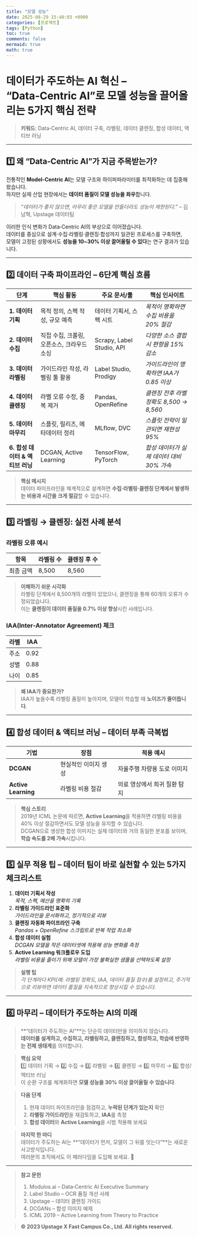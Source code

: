 ```yaml
---
title: "모델 성능"
date: 2025-08-29 15:40:03 +0900
categories: [프로젝트]
tags: [Python]
toc: true
comments: false
mermaid: true
math: true
---
```


# **데이터가 주도하는 AI 혁신 – “Data‑Centric AI”로 모델 성능을 끌어올리는 5가지 핵심 전략**

> **키워드**: Data‑Centric AI, 데이터 구축, 라벨링, 데이터 클렌징, 합성 데이터, 액티브 러닝

---

## 1️⃣ 왜 “Data‑Centric AI”가 지금 주목받는가?

전통적인 **Model‑Centric AI**는 모델 구조와 하이퍼파라미터를 최적화하는 데 집중해 왔습니다.  
하지만 실제 산업 현장에서는 **데이터 품질이 모델 성능을 좌우**합니다.  
> *“데이터가 좋지 않으면, 아무리 좋은 모델을 만들더라도 성능이 제한된다.”* – 김남혁, Upstage 데이터팀

이러한 인식 변화가 Data‑Centric AI의 부상으로 이어졌습니다.  
데이터를 중심으로 설계·수집·라벨링·클렌징·합성까지 일관된 프로세스를 구축하면,  
모델이 고정된 상황에서도 **성능을 10~30% 이상 끌어올릴 수 있다**는 연구 결과가 있습니다.

---

## 2️⃣ 데이터 구축 파이프라인 – 6단계 핵심 흐름

| 단계 | 핵심 활동 | 주요 문서/툴 | 핵심 인사이트 |
|------|-----------|--------------|---------------|
| **1. 데이터 기획** | 목적 정의, 스펙 작성, 규모 예측 | 데이터 기획서, 스펙 시트 | *목적이 명확하면 수집 비용을 20% 절감* |
| **2. 데이터 수집** | 직접 수집, 크롤링, 오픈소스, 크라우드소싱 | Scrapy, Label Studio, API | *다양한 소스 결합 시 편향을 15% 감소* |
| **3. 데이터 라벨링** | 가이드라인 작성, 라벨링 툴 활용 | Label Studio, Prodigy | *가이드라인이 명확하면 IAA가 0.85 이상* |
| **4. 데이터 클렌징** | 라벨 오류 수정, 중복 제거 | Pandas, OpenRefine | *클렌징 전후 라벨 정확도 8,500 → 8,560* |
| **5. 데이터 마무리** | 스플릿, 릴리즈, 메타데이터 정리 | MLflow, DVC | *스플릿 전략이 일관되면 재현성 95%* |
| **6. 합성 데이터 & 액티브 러닝** | DCGAN, Active Learning | TensorFlow, PyTorch | *합성 데이터가 실제 데이터 대비 30% 가속* |

> **핵심 메시지**  
> 데이터 파이프라인을 체계적으로 설계하면 **수집·라벨링·클렌징 단계에서 발생하는 비용과 시간을 크게 절감**할 수 있습니다.

---

## 3️⃣ 라벨링 → 클렌징: 실전 사례 분석

### 라벨링 오류 예시

| 항목 | 라벨링 수 | 클렌징 후 수 |
|------|-----------|--------------|
| 최종 금액 | 8,500 | 8,560 |

> **이해하기 쉬운 시각화**  
> 라벨링 단계에서 8,500개의 라벨이 있었으나, 클렌징을 통해 60개의 오류가 수정되었습니다.  
> 이는 **클렌징이 데이터 품질을 0.7% 이상 향상**시킨 사례입니다.

### IAA(Inter‑Annotator Agreement) 체크

| 라벨 | IAA |
|------|-----|
| 주소 | 0.92 |
| 성별 | 0.88 |
| 나이 | 0.85 |

> **왜 IAA가 중요한가?**  
> IAA가 높을수록 라벨링 품질이 높아지며, 모델이 학습할 때 **노이즈가 줄어듭니다**.

---

## 4️⃣ 합성 데이터 & 액티브 러닝 – 데이터 부족 극복법

| 기법 | 장점 | 적용 예시 |
|------|------|-----------|
| **DCGAN** | 현실적인 이미지 생성 | 자율주행 차량용 도로 이미지 |
| **Active Learning** | 라벨링 비용 절감 | 의료 영상에서 희귀 질환 탐지 |

> **핵심 스토리**  
> 2019년 ICML 논문에 따르면, **Active Learning**을 적용하면 라벨링 비용을 40% 이상 절감하면서도 모델 성능을 유지할 수 있습니다.  
> DCGAN으로 생성한 합성 이미지는 실제 데이터와 거의 동일한 분포를 보이며, **학습 속도를 2배 가속**시킵니다.

---

## 5️⃣ 실무 적용 팁 – 데이터 팀이 바로 실천할 수 있는 5가지 체크리스트

1. **데이터 기획서 작성**  
   *목적, 스펙, 예산을 명확히 기록*  
2. **라벨링 가이드라인 표준화**  
   *가이드라인을 문서화하고, 정기적으로 리뷰*  
3. **클렌징 자동화 파이프라인 구축**  
   *Pandas + OpenRefine 스크립트로 반복 작업 최소화*  
4. **합성 데이터 실험**  
   *DCGAN 모델을 작은 데이터셋에 적용해 성능 변화를 측정*  
5. **Active Learning 워크플로우 도입**  
   *라벨링 비용을 줄이기 위해 모델이 가장 불확실한 샘플을 선택하도록 설정*

> **실행 팁**  
> *각 단계마다 KPI(예: 라벨링 정확도, IAA, 데이터 품질 점수)를 설정하고, 주기적으로 리뷰하면 데이터 품질을 지속적으로 향상시킬 수 있습니다.*

---

## 6️⃣ 마무리 – 데이터가 주도하는 AI의 미래

> **“데이터가 주도하는 AI”**는 단순히 데이터만을 의미하지 않습니다.  
> **데이터를 설계하고, 수집하고, 라벨링하고, 클렌징하고, 합성하고, 학습에 반영하는 전체 생태계**를 의미합니다.  

> **핵심 요약**  
> 1️⃣ 데이터 기획 → 2️⃣ 수집 → 3️⃣ 라벨링 → 4️⃣ 클렌징 → 5️⃣ 마무리 → 6️⃣ 합성/액티브 러닝  
> 이 순환 구조를 체계화하면 **모델 성능을 30% 이상 끌어올릴 수 있습니다**.

> **다음 단계**  
> 1. 현재 데이터 파이프라인을 점검하고, **누락된 단계가 있는지** 확인  
> 2. **라벨링 가이드라인**을 재검토하고, **IAA**를 측정  
> 3. **합성 데이터**와 **Active Learning**을 시범 적용해 보세요

> **마지막 한 마디**  
> 데이터가 주도하는 AI는 **“데이터가 먼저, 모델이 그 뒤를 잇는다”**는 새로운 사고방식입니다.  
> 여러분의 조직에서도 이 패러다임을 도입해 보세요. 🚀

---

> **참고 문헌**  
> 1. Modulos.ai – Data‑Centric AI Executive Summary  
> 2. Label Studio – OCR 품질 개선 사례  
> 3. Upstage – 데이터 클렌징 가이드  
> 4. DCGANs – 합성 이미지 예제  
> 5. ICML 2019 – Active Learning from Theory to Practice  

> **© 2023 Upstage X Fast Campus Co., Ltd. All rights reserved.**